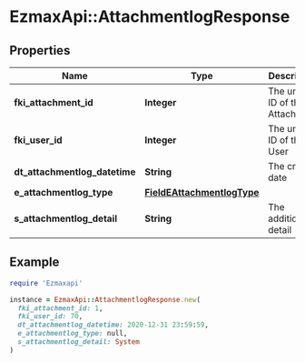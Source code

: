 # EzmaxApi::AttachmentlogResponse

## Properties

| Name | Type | Description | Notes |
| ---- | ---- | ----------- | ----- |
| **fki_attachment_id** | **Integer** | The unique ID of the Attachment. |  |
| **fki_user_id** | **Integer** | The unique ID of the User |  |
| **dt_attachmentlog_datetime** | **String** | The created date |  |
| **e_attachmentlog_type** | [**FieldEAttachmentlogType**](FieldEAttachmentlogType.md) |  |  |
| **s_attachmentlog_detail** | **String** | The additionnal detail | [optional] |

## Example

```ruby
require 'Ezmaxapi'

instance = EzmaxApi::AttachmentlogResponse.new(
  fki_attachment_id: 1,
  fki_user_id: 70,
  dt_attachmentlog_datetime: 2020-12-31 23:59:59,
  e_attachmentlog_type: null,
  s_attachmentlog_detail: System
)
```

